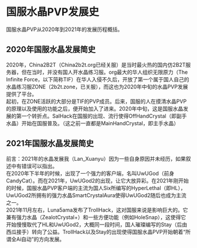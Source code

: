 # 国服水晶PVP发展史
国服水晶PVP从2020年到2021年的发展历程概括。
## 2020年国服水晶发展简史
2020年，China2B2T（China2b2t.org已经关服）是当时最火热的国内仿2B2T服务器，但在当时，并没有国人开水晶练习服。org最大的华人组织无限原力（The Infinite Force，以下简称TIF）在华人入侵不久后，开放了第一个属于国人自己的水晶练习服ZONE（2b2t.zone，已关服），而这也为2020年中旬的水晶PVP发展提供了平台。  
起初，在ZONE活跃的大部分是TIF的PVP成员。后来，国服的人在摸清水晶PVP的原理以及使用的功能之后，便开始加入了进来。2020年中旬，这是国服水晶发展的第一个转折点。SalHack在国服的出现、流行使得OffHandCrystal（即副手水晶）开始在国服普及。（这之前一直都是MainHandCrystal，即主手水晶）
## 2021年国服水晶发展简史
前言：2021年的水晶发展我（Lan_Xuanyu）因为一些自身原因并未经历，如果叙述中有错误可以指出。  
在2020年下半年的时候，出现了一个强力的客户端，名叫UwUGod（前身CandyCat）。而在2021年，UwUGod2的出现，让它大放异彩。在2021年刚开始的时候，国服水晶PVP客户端的主流为国人Six所编写的HyperLethal（即HL），UwUGod2所拥有的强力水晶SmartCrystalAura使得UwUGod2随后也成为主流之一。  
2021年11月左右，Luna5ama发布了TrollHack，这对国服来说是影响巨大的。它兼有强力水晶（ZealotCrystal+）和一些方便功能（例如HoleSnap），这使得它开始慢慢取代了HL和UwUGod2，大概同一段时间，国人璀璨编写的Stay（后由西瓜接手）转向了公益。TrollHack以及Stay的出现使得国服水晶PVP开始朝着“所谓全Ai自动”的方向发展。